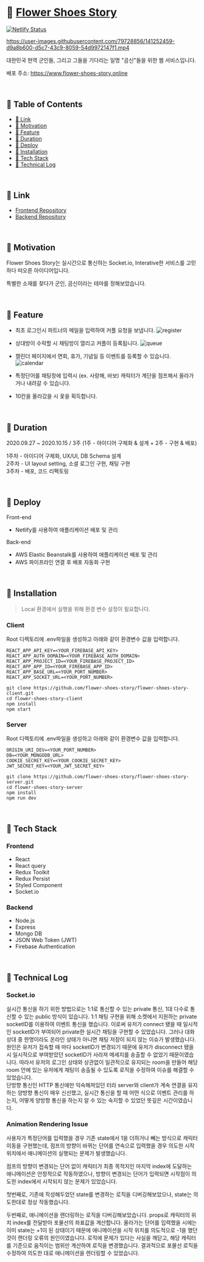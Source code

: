 # 🌷 [Flower Shoes Story](https://www.flower-shoes-story.online/)

[![Netlify Status](https://api.netlify.com/api/v1/badges/90dc8a4b-6b8c-4117-8068-dae5f22cf8ff/deploy-status)](https://app.netlify.com/sites/mystifying-thompson-bf9bf4/deploys)

https://user-images.githubusercontent.com/79728856/141252459-d9a8b600-d5c7-43c9-8059-54d9972147f1.mp4

대한민국 현역 군인들, 그리고 그들을 기다리는 일명 "곰신"들을 위한 웹 서비스입니다.

배포 주소: https://www.flower-shoes-story.online

<br>

## 📖 Table of Contents

- [🔗 Link](#-link)
- [🌸 Motivation](#-motivation)
- [🌺 Feature](#-feature)
- [🌹 Duration](#-Duration)
- [🍃 Deploy](#-Deploy)
- [🌼 Installation](#-installation)
- [🌻 Tech Stack](#-tech-stack)
- [🎉 Technical Log](#-technical-log)

<br>

## 🔗 Link

- [Frontend Repository](https://github.com/flower-shoes-story/flower-shoes-story-client)
- [Backend Repository](https://github.com/flower-shoes-story/flower-shoes-story-server)

<br>

## 🌸 Motivation

Flower Shoes Story는 실시간으로 통신하는 Socket.io, Interative한 서비스를 고민하다 떠오른 아이디어입니다.

특별한 소재를 찾다가 군인, 곰신이라는 테마를 정해보았습니다.

<br>

## 🌺 Feature

- 최초 로그인시 파트너의 메일을 입력하여 커플 요청을 보냅니다.
  ![register](https://user-images.githubusercontent.com/79728856/141176634-2480ec04-65bb-416c-a87c-5c695724a06f.png)

- 상대방이 수락할 시 채팅방이 열리고 커플이 등록됩니다.
  ![queue](https://user-images.githubusercontent.com/79728856/141176741-6b04fa29-caa9-4d29-b313-4041b19bdd69.png)

- 캘린더 페이지에서 면회, 휴가, 기념일 등 이벤트를 등록할 수 있습니다.
  ![calendar](https://user-images.githubusercontent.com/79728856/141176107-e8d36534-6c63-49d9-8e09-72db5026a9fa.png)

- 특정단어를 채팅창에 입력시 (ex. 사랑해, 바보) 캐릭터가 계단을 점프해서 올라가거나 내려갈 수 있습니다.
- 10칸을 올라갔을 시 꽃을 획득합니다.

<br>

## 🌹 Duration

2020.09.27 ~ 2020.10.15 / 3주 (1주 - 아이디어 구체화 & 설계 + 2주 - 구현 & 배포)

1주차 - 아이디어 구체화, UX/UI, DB Schema 설계 <br>
2주차 - UI layout setting, 소셜 로그인 구현, 채팅 구현 <br>
3주차 - 배포, 코드 리펙토링

<br>

## 🍃 Deploy

Front-end

- Netlify를 사용하여 애플리케이션 배포 및 관리

Back-end

- AWS Elastic Beanstalk를 사용하여 애플리케이션 배포 및 관리
- AWS 파이프라인 연결 후 배포 자동화 구현

<br>

## 🌼 Installation

> Local 환경에서 실행을 위해 환경 변수 설정이 필요합니다.

### Client

Root 디렉토리에 .env파일을 생성하고 아래와 같이 환경변수 값을 입력합니다.

```
REACT_APP_API_KEY=<YOUR_FIREBASE_API_KEY>
REACT_APP_AUTH_DOMAIN=<YOUR_FIREBASE_AUTH_DOMAIN>
REACT_APP_PROJECT_ID=<YOUR_FIREBASE_PROJECT_ID>
REACT_APP_APP_ID=<YOUR_FIREBASE_APP_ID>
REACT_APP_BASE_URL=<YOUR_PORT_NUMBER>
REACT_APP_SOCKET_URL=<YOUR_PORT_NUMBER>
```

```
git clone https://github.com/flower-shoes-story/flower-shoes-story-client.git
cd flower-shoes-story-client
npm install
npm start
```

### Server

Root 디렉토리에 .env파일을 생성하고 아래와 같이 환경변수 값을 입력합니다.

```
ORIGIN_URI_DEV=<YOUR_PORT_NUMBER>
DB=<YOUR_MONGODB_URL>
COOKIE_SECRET_KEY=<YOUR_COOKIE_SECRET_KEY>
JWT_SECRET_KEY=<YOUR_JWT_SECRET_KEY>
```

```
git clone https://github.com/flower-shoes-story/flower-shoes-story-server.git
cd flower-shoes-story-server
npm install
npm run dev
```

<br>

## 🌻 Tech Stack

### Frontend

- React
- React query
- Redux Toolkit
- Redux Persist
- Styled Component
- Socket.io

### Backend

- Node.js
- Express
- Mongo DB
- JSON Web Token (JWT)
- Firebase Authentication

<br>

## 🎉 Technical Log

### Socket.io

실시간 통신을 하기 위한 방법으로는 1:1로 통신할 수 있는 private 통신, 1대 다수로 통신할 수 있는 public 방식이 있습니다. 1:1 채팅 구현을 위해 소켓에서 지원하는 private socketID를 이용하여 이벤트 통신을 했습니다. 이로써 유저가 connect 됐을 때 일시적인 socketID가 부여되어 private한 실시간 채팅을 구현할 수 있었습니다. 그러나 대화 상대 중 한명이라도 온라인 상태가 아니면 채팅 저장이 되지 않는 이슈가 발생했습니다. 원인은 유저가 접속할 때 마다 socketID가 변경되기 때문에 유저가 disconnect 됐을 시 일시적으로 부여받았던 socketID가 사라져 메세지를 송출할 수 없었기 때문이였습니다. 따라서 유저의 로그인 상태와 상관없이 일관적으로 유지되는 room을 만들어 해당 room 안에 있는 유저에게 채팅이 송출될 수 있도록 로직을 수정하여 이슈를 해결할 수 있었습니다. <br>
단방향 통신인 HTTP 통신에만 익숙해져있던 터라 server와 client가 계속 연결을 유지하는 양방향 통신이 매우 신선했고, 실시간 통신을 할 때 어떤 식으로 이벤트 관리를 하는지, 어떻게 양방향 통신을 하는지 알 수 있는 숙지할 수 있었던 뜻깊은 시간이였습니다.

### Animation Rendering Issue

사용자가 특정단어를 입력했을 경우 기존 state에서 1을 더하거나 빼는 방식으로 캐릭터 이동을 구현했는데, 점프의 방향이 바뀌는 단어를 연속으로 입력했을 경우 의도한 시작 위치에서 애니메이션의 실행되는 문제가 발생했습니다.

점프의 방향이 변경되는 단어 없이 캐릭터가 최종 목적지인 마지막 index에 도달하는 애니메이션은 안정적으로 작동하였으나, 방향이 변경되는 단어가 입력되면 시작점이 의도한 index에서 시작되지 않는 문제가 있었습니다.

첫번째로, 기존에 작성해두었던 state를 변경하는 로직을 디버깅해보았으나, state는 의도한대로 정상 작동했습니다.

두번째로, 애니메이션을 렌더링하는 로직을 디버깅해보았습니다. props로 캐릭터의 위치 index를 전달받아 포물선의 좌표값을 계산합니다. 올라가는 단어를 입력했을 시에는 이미 state는 +1이 된 상태이기 때문에 애니메이션을 시작 위치를 의도적으로 -1을 했던 것이 랜더링 오류의 원인이였습니다. 로직에 문제가 있다는 사실을 깨닫고, 해당 캐릭터를 기준으로 움직이는 범위만 계산하여 로직을 변경했습니다. 결과적으로 포물선 로직을 수정하여 의도한 대로 애니메이션을 렌더링할 수 있었습니다.
